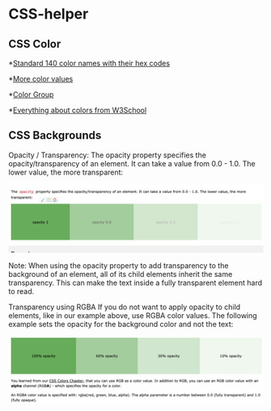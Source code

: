 # CSS-helper

## CSS Color
*[Standard 140 color names with their hex codes](https://www.w3schools.com/colors/colors_names.asp)

*[More color values](https://www.w3schools.com/colors/colors_hex.asp)

*[Color Group](https://www.w3schools.com/colors/colors_groups.asp)

*[Everything about colors from W3School](https://www.w3schools.com/colors/)

## CSS Backgrounds
Opacity / Transparency:
The opacity property specifies the opacity/transparency of an element. It can take a value from 0.0 - 1.0. The lower value, the more transparent:


![alt text](https://github.com/AbdullahMohammadKhan/CSS-helper/blob/master/images/Screen%20Shot%202020-07-02%20at%2011.44.18%20AM.png "Opacity for css background")

Note: When using the opacity property to add transparency to the background of an element, all of its child elements inherit the same transparency. This can make the text inside a fully transparent element hard to read.

Transparency using RGBA
If you do not want to apply opacity to child elements, like in our example above, use RGBA color values. The following example sets the opacity for the background color and not the text:

![alt text](https://github.com/AbdullahMohammadKhan/CSS-helper/blob/master/images/Screen%20Shot%202020-07-02%20at%2011.56.09%20AM.png "2")

